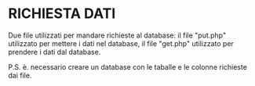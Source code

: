 # RICHIESTA DATI

Due file utilizzati per mandare richieste al database: il file "put.php" utilizzato per mettere i dati nel database, il file "get.php" utilizzato per prendere i dati dal database.

P.S. è. necessario creare un database con le taballe e le colonne richieste dai file.
